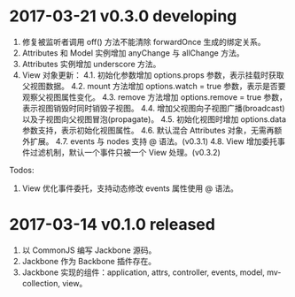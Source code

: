# 2017-03-21 v0.3.0 developing

1. 修复被监听者调用 off() 方法不能清除 forwardOnce 生成的绑定关系。 
2. Attributes 和 Model 实例增加 anyChange 与 allChange 方法。
3. Attributes 实例增加 underscore 方法。
4. View 对象更新：
  4.1. 初始化参数增加 options.props 参数，表示挂载时获取父视图数据。
  4.2. mount 方法增加 options.watch = true 参数，表示是否要观察父视图属性变化。
  4.3. remove 方法增加 options.remove = true 参数，表示视图销毁时同时销毁子视图。
  4.4. 增加父视图向子视图广播(broadcast)以及子视图向父视图冒泡(propagate)。
  4.5. 初始化视图时增加 options.data 参数支持，表示初始化视图属性。
  4.6. 默认混合 Attributes 对象，无需再额外扩展。
  4.7. events 与 nodes 支持 @ 语法。(v0.3.1)
  4.8. View 增加委托事件过滤机制，默认一个事件只被一个 View 处理。(v0.3.2)

Todos: 

1. View 优化事件委托，支持动态修改 events 属性使用 @ 语法。

# 2017-03-14 v0.1.0 released

1. 以 CommonJS 编写 Jackbone 源码。
2. Jackbone 作为 Backbone 插件存在。
3. Jackbone 实现的组件：application, attrs, controller, events, model, mv-collection, view。
